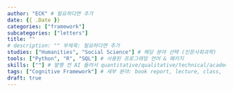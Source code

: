 ```yaml
---
author: "ECK" # 필요하다면 추가
date: {{ .Date }}
categories: ["framework"]
subcategories: ["letters"]
title: ""
# description: "" 부제목: 필요하다면 추가
studies: ["Humanities", "Social Science"] # 해당 분야 선택 (인문사회과학)
tools: ["Python", "R", "SQL"] # 사용된 프로그래밍 언어 & 패키지
skills: [""] # 발행 전 AI 돌려서 quantitative/qualitative/technical/academic skillset 추출하기
tags: ["Cognitive Framework"] # 세부 분야: book report, lecture, class, 신학, 철학, 법학, 정치학, 경제학, 심리학, 인류학, 언어학, 역사
draft: true
---
```

